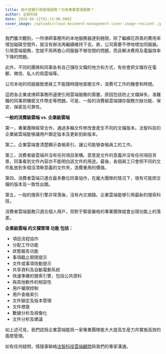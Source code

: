 ```yaml
---
title: 爲什麽要引用雲端服務？何為專業雲端服務？
author: 法智科技
date: 2018-06-11T01:12:00.000Z
cover_image: /uploads/cloud-document-management-cover-image-resized-.jpg
---
```

我們屢次聽到，一所律師事務所的本地服務器達到極限，除了繼續花昂貴的費用來增加磁碟空間外，就沒有辦法再繼續維持下去。故，公司需要不停地增加伺服器。引用雲端服務，您就不用再擔心伺服器不够空間的問題，而且解决費用及電腦效率下降的問題。 

此外，不同的團隊和同事各有自己儲存文檔的地方和方式，有些會把文檔存在電郵、微信、私人的爲雲端等。 

公司本地的伺服器致使員工不能隨時隨地查閱文件，浪費可工作的機會和時間。 

這把各企業或律師事務所逼使引用雲端服務的需要。原因包括防止文檔掉失，准離職的同事把機密文件帶走等問題。可是，一般的消費級雲端儲存服務欠缺功能、保安、保密及可靠性。 

**一般的消費級雲端 vs. 企業級雲端** 

第一，專業團隊經常合作，通過多輪文件修改會産生不同的文檔版本。法智科技的企業級雲端能够讓用戶鎖定版本及更新到新版本。 

第二，企業雲端會清楚顯示查帳索引，讓公司能够查帳員工的工作。 

第三，消費者級雲端幷沒有任何項目架構。意思是文件的意義幷沒有任何項目背景，同事看到文件內容亦不能明白該文件的用途。最後，各個員工只會把不同的文件亂放到多個沒清晰意義的文件夾，浪費重用的價值。 

第四，消費者雲端只適合最多數位同事協作，在龐大團隊的情况下，很有可能把文檔的版本及一致性出錯。 

第五，一般的搜索引擎非常落後，沒有內文摘錄。企業雲端能够引用最新的搜索科技。 

消費者雲端服務只適合個人用戶，但對于緊密嚴格的專業團隊就會出現功能上的落差。 

**企業級雲端 的文檔管理 功能 包括：** 

* 項目流程協作 
* 分配工作功能 
* 狀態報告功能 
* 事項截止期限提示 
* 文件或事項改動提示 
* 共享資料及自動電郵系統 
* 快速準確的搜索引擎，包括公共資料 
* 與其他軟件的相容性 
* 用戶權限控制 
* 用戶查帳索引 
* 文件鎖定及版本管理 
* 文件標簽 
* 數據分析及視像化 
* 文件分析及建議 

如上述可見，我們認爲企業雲端能爲一家專業團隊能大大提高生産力幷實施高效的風險管理。 

如有任何疑問，情隨事聯絡[法智科技雲端顧問](https://www.legalx.ai/zh-hant/contact/)與我們的專家溝通。
